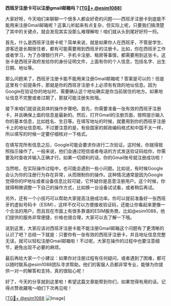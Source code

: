 **西班牙注册卡可以注册gmail邮箱吗？[[TG💪+ @esim1088](https://t.me/s/esim1088)]**

大家好呀，今天咱们来聊聊一个很多人都会好奇的问题——西班牙注册卡到底能不能用来注册Gmail邮箱呢？这事儿听起来有点复杂，但实际上呢，只要我们搞清楚了其中的关键点，就会发现其实没那么难理解啦！咱们就从头到尾好好捋一捋。

首先，什么是西班牙注册卡呢？简单来说，就是如果你人在西班牙，不管是学生、游客还是长期居住者，都有可能需要用到西班牙的注册卡。比如，你在西班牙工作或者学习，为了办理银行开户、手机卡注册、租房等事情，都需要用到这张卡。这张卡是西班牙政府发给你的身份证明文件，上面有你的个人信息，包括名字、出生日期、地址等。

那么问题来了，西班牙注册卡能不能用来注册Gmail邮箱呢？答案是可以的！但是这里有个前提条件，那就是你的西班牙注册卡上必须有有效的地址信息。因为Google在验证你的地址时，需要确认这个地址确实是你当前居住的地方。如果地址信息不完整或者过期了，那就可能注册失败哦。

接下来咱们就说说具体的操作步骤吧。首先，你需要准备一张有效的西班牙注册卡，并且确保上面的信息是最新的。然后，打开Gmail的注册页面，按照提示输入你的基本信息，比如姓名、生日等。在填写地址的时候，就要用到你的西班牙注册卡上的地址信息啦。不过要注意的是，有些国家的邮政编码格式和中国不太一样，所以填写的时候一定要仔细核对一下格式。

在填写完所有信息之后，Google可能会要求你进行二次验证。这时候，你就得按照指示操作了。一般来说，他们会通过短信或者电话的方式发送验证码给你，你需要及时查收并输入正确才行。如果一切顺利的话，你的Gmail账号就注册成功啦！

当然啦，在实际操作过程中，也可能会遇到一些小问题。比如说，有时候Google会认为你的注册行为存在异常，从而限制你的操作。这种情况通常是因为Google觉得你的IP地址或者设备信息比较可疑，它怀疑你是恶意注册用户。这个时候，你就得稍微调整一下自己的操作方式，比如换一台设备试试看，或者稍后再试。

另外，还有一个小技巧可以帮助大家提高注册成功率。你可以提前准备好一张西班牙的虚拟号码卡（ESIM），这样不仅可以方便接收验证码，还能让你看起来更像一个合法的用户。而且现在市面上有很多靠谱的ESIM服务商，比如@esim1088，他们提供的服务非常便捷，价格也很合理，大家可以去了解一下哦。

说到这里，大家应该对西班牙注册卡能不能注册Gmail邮箱这个问题有了更清晰的认识了吧？总结一下就是：只要你有一张有效的西班牙注册卡，并且地址信息完整无误，就可以轻松注册Gmail邮箱啦！不过呢，大家在操作的过程中也要注意细节，避免出现不必要的麻烦。

最后再给大家一个小建议：如果你对注册过程有任何疑问，或者遇到了困难，都可以随时联系@esim1088团队寻求帮助。他们的客服人员都非常专业，能够为你提供一对一的解答和支持，真的很贴心呢！

好了，今天的分享就到这里啦！希望这篇文章能帮到你们，如果觉得有用的话，记得点赞收藏哦～咱们下次再见啦！

[[TG💪+ @esim1088](https://t.me/s/esim1088) ![Image](https://i.postimg.cc/4NQfJmqS/Snipaste-2025-05-13-00-14-12.png)]
